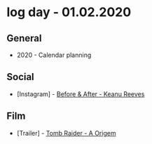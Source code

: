 # log day - 01.02.2020

## General

- 2020 - Calendar planning

## Social

- \[Instagram\] - [Before & After - Keanu Reeves](https://www.instagram.com/p/B61LAU4hoPs/)

## Film

- \[Trailer\] - [Tomb Raider - A Origem](https://www.youtube.com/watch?v=VeML-YWTNYE)
